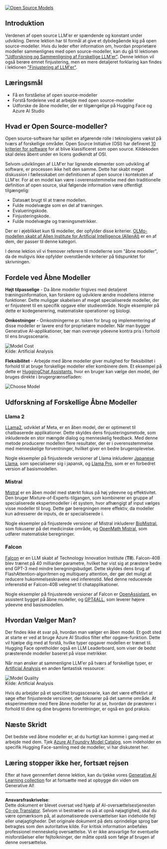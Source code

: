 <!--
CO_OP_TRANSLATOR_METADATA:
{
  "original_hash": "a8b2d4bb727c877ebf9edff8623d16b9",
  "translation_date": "2025-09-06T10:19:12+00:00",
  "source_file": "16-open-source-models/README.md",
  "language_code": "da"
}
-->
[![Open Source Models](../../../translated_images/16-lesson-banner.6b56555e8404fda1716382db4832cecbe616ccd764de381f0af6cfd694d05f74.da.png)](https://aka.ms/gen-ai-lesson16-gh?WT.mc_id=academic-105485-koreyst)

## Introduktion

Verdenen af open source LLM'er er spændende og konstant under udvikling. Denne lektion har til formål at give et dybdegående kig på open source-modeller. Hvis du leder efter information om, hvordan proprietære modeller sammenlignes med open source-modeller, kan du gå til lektionen ["Udforskning og Sammenligning af Forskellige LLM'er"](../02-exploring-and-comparing-different-llms/README.md?WT.mc_id=academic-105485-koreyst). Denne lektion vil også berøre emnet finjustering, men en mere detaljeret forklaring kan findes i lektionen ["Finjustering af LLM'er"](../18-fine-tuning/README.md?WT.mc_id=academic-105485-koreyst).

## Læringsmål

- Få en forståelse af open source-modeller
- Forstå fordelene ved at arbejde med open source-modeller
- Udforske de åbne modeller, der er tilgængelige på Hugging Face og Azure AI Studio

## Hvad er Open Source-modeller?

Open source-software har spillet en afgørende rolle i teknologiens vækst på tværs af forskellige områder. Open Source Initiative (OSI) har defineret [10 kriterier for software](https://web.archive.org/web/20241126001143/https://opensource.org/osd?WT.mc_id=academic-105485-koreyst) for at blive klassificeret som open source. Kildekoden skal deles åbent under en licens godkendt af OSI.

Selvom udviklingen af LLM'er har lignende elementer som udvikling af software, er processen ikke helt den samme. Dette har skabt meget diskussion i fællesskabet om definitionen af open source i konteksten af LLM'er. For at en model kan være i overensstemmelse med den traditionelle definition af open source, skal følgende information være offentligt tilgængelig:

- Datasæt brugt til at træne modellen.
- Fulde modelvægte som en del af træningen.
- Evalueringskode.
- Finjusteringskode.
- Fulde modelvægte og træningsmetrikker.

Der er i øjeblikket kun få modeller, der opfylder disse kriterier. [OLMo-modellen skabt af Allen Institute for Artificial Intelligence (AllenAI)](https://huggingface.co/allenai/OLMo-7B?WT.mc_id=academic-105485-koreyst) er en af dem, der passer til denne kategori.

I denne lektion vil vi fremover referere til modellerne som "åbne modeller", da de muligvis ikke opfylder ovenstående kriterier på tidspunktet for skrivningen.

## Fordele ved Åbne Modeller

**Højt tilpasselige** - Da åbne modeller frigives med detaljeret træningsinformation, kan forskere og udviklere ændre modellens interne funktioner. Dette muliggør skabelsen af meget specialiserede modeller, der er finjusteret til en specifik opgave eller studieområde. Nogle eksempler på dette er kodegenerering, matematiske operationer og biologi.

**Omkostninger** - Omkostningerne pr. token for brug og implementering af disse modeller er lavere end for proprietære modeller. Når man bygger Generative AI-applikationer, bør man overveje ydeevne kontra pris i forhold til ens brugsscenarie.

![Model Cost](../../../translated_images/model-price.3f5a3e4d32ae00b465325159e1f4ebe7b5861e95117518c6bfc37fe842950687.da.png)  
Kilde: Artificial Analysis

**Fleksibilitet** - Arbejde med åbne modeller giver mulighed for fleksibilitet i forhold til at bruge forskellige modeller eller kombinere dem. Et eksempel på dette er [HuggingChat Assistants](https://huggingface.co/chat?WT.mc_id=academic-105485-koreyst), hvor en bruger kan vælge den model, der bruges direkte i brugergrænsefladen:

![Choose Model](../../../translated_images/choose-model.f095d15bbac922141591fd4fac586dc8d25e69b42abf305d441b84c238e293f2.da.png)

## Udforskning af Forskellige Åbne Modeller

### Llama 2

[LLama2](https://huggingface.co/meta-llama?WT.mc_id=academic-105485-koreyst), udviklet af Meta, er en åben model, der er optimeret til chatbaserede applikationer. Dette skyldes dens finjusteringsmetode, som inkluderede en stor mængde dialog og menneskelig feedback. Med denne metode producerer modellen flere resultater, der er i overensstemmelse med menneskelige forventninger, hvilket giver en bedre brugeroplevelse.

Nogle eksempler på finjusterede versioner af Llama inkluderer [Japanese Llama](https://huggingface.co/elyza/ELYZA-japanese-Llama-2-7b?WT.mc_id=academic-105485-koreyst), som specialiserer sig i japansk, og [Llama Pro](https://huggingface.co/TencentARC/LLaMA-Pro-8B?WT.mc_id=academic-105485-koreyst), som er en forbedret version af basismodellen.

### Mistral

[Mistral](https://huggingface.co/mistralai?WT.mc_id=academic-105485-koreyst) er en åben model med stærkt fokus på høj ydeevne og effektivitet. Den bruger Mixture-of-Experts-tilgangen, som kombinerer en gruppe af specialiserede ekspertmodeller i ét system, hvor afhængigt af input vælges visse modeller til brug. Dette gør beregningen mere effektiv, da modeller kun adresserer de inputs, de er specialiserede i.

Nogle eksempler på finjusterede versioner af Mistral inkluderer [BioMistral](https://huggingface.co/BioMistral/BioMistral-7B?text=Mon+nom+est+Thomas+et+mon+principal?WT.mc_id=academic-105485-koreyst), som fokuserer på det medicinske område, og [OpenMath Mistral](https://huggingface.co/nvidia/OpenMath-Mistral-7B-v0.1-hf?WT.mc_id=academic-105485-koreyst), som udfører matematiske beregninger.

### Falcon

[Falcon](https://huggingface.co/tiiuae?WT.mc_id=academic-105485-koreyst) er en LLM skabt af Technology Innovation Institute (**TII**). Falcon-40B blev trænet på 40 milliarder parametre, hvilket har vist sig at præstere bedre end GPT-3 med mindre beregningsbudget. Dette skyldes dens brug af FlashAttention-algoritmen og multiquery attention, der gør det muligt at reducere hukommelseskravene ved inferenstid. Med denne reducerede inferenstid er Falcon-40B velegnet til chatapplikationer.

Nogle eksempler på finjusterede versioner af Falcon er [OpenAssistant](https://huggingface.co/OpenAssistant/falcon-40b-sft-top1-560?WT.mc_id=academic-105485-koreyst), en assistent bygget på åbne modeller, og [GPT4ALL](https://huggingface.co/nomic-ai/gpt4all-falcon?WT.mc_id=academic-105485-koreyst), som leverer højere ydeevne end basismodellen.

## Hvordan Vælger Man?

Der findes ikke ét svar på, hvordan man vælger en åben model. Et godt sted at starte er ved at bruge Azure AI Studios filter efter opgave-funktion. Dette vil hjælpe dig med at forstå, hvilke typer opgaver modellen er trænet til. Hugging Face opretholder også en LLM Leaderboard, som viser de bedst præsterende modeller baseret på visse metrikker.

Når man ønsker at sammenligne LLM'er på tværs af forskellige typer, er [Artificial Analysis](https://artificialanalysis.ai/?WT.mc_id=academic-105485-koreyst) en anden fantastisk ressource:

![Model Quality](../../../translated_images/model-quality.aaae1c22e00f7ee1cd9dc186c611ac6ca6627eabd19e5364dce9e216d25ae8a5.da.png)  
Kilde: Artificial Analysis

Hvis du arbejder på et specifikt brugsscenarie, kan det være effektivt at søge efter finjusterede versioner, der fokuserer på det samme område. At eksperimentere med flere åbne modeller for at se, hvordan de præsterer i forhold til dine og dine brugeres forventninger, er også en god praksis.

## Næste Skridt

Det bedste ved åbne modeller er, at du hurtigt kan komme i gang med at arbejde med dem. Tjek [Azure AI Foundry Model Catalog](https://ai.azure.com?WT.mc_id=academic-105485-koreyst), som indeholder en specifik Hugging Face-samling med de modeller, vi har diskuteret her.

## Læring stopper ikke her, fortsæt rejsen

Efter at have gennemført denne lektion, kan du tjekke vores [Generative AI Learning collection](https://aka.ms/genai-collection?WT.mc_id=academic-105485-koreyst) for at fortsætte med at opbygge din viden om Generative AI!

---

**Ansvarsfraskrivelse**:  
Dette dokument er blevet oversat ved hjælp af AI-oversættelsestjenesten [Co-op Translator](https://github.com/Azure/co-op-translator). Selvom vi bestræber os på at opnå nøjagtighed, skal du være opmærksom på, at automatiserede oversættelser kan indeholde fejl eller unøjagtigheder. Det originale dokument på dets oprindelige sprog bør betragtes som den autoritative kilde. For kritisk information anbefales professionel menneskelig oversættelse. Vi er ikke ansvarlige for eventuelle misforståelser eller fejltolkninger, der måtte opstå som følge af brugen af denne oversættelse.